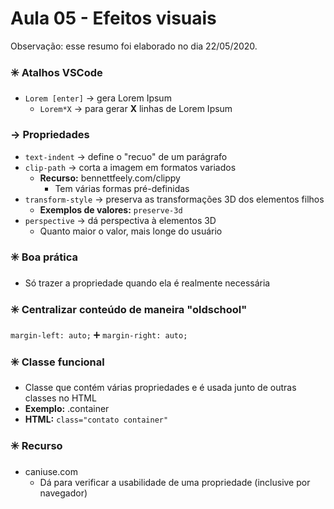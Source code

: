 # Aula 05 - Efeitos visuais

Observação: esse resumo foi elaborado no dia 22/05/2020.

### :eight_spoked_asterisk: Atalhos VSCode
* `Lorem [enter]` → gera Lorem Ipsum
    * `Lorem*X` → para gerar **X** linhas de Lorem Ipsum

### → Propriedades
* `text-indent` → define o "recuo" de um parágrafo
* `clip-path` → corta a imagem em formatos variados
    * **Recurso:** bennettfeely.com/clippy
        * Tem várias formas pré-definidas
* `transform-style` → preserva as transformações 3D dos elementos filhos
    * **Exemplos de valores:** `preserve-3d`
* `perspective` → dá perspectiva à elementos 3D
    * Quanto maior o valor, mais longe do usuário

### :eight_spoked_asterisk: Boa prática
* Só trazer a propriedade quando ela é realmente necessária

### :eight_spoked_asterisk: Centralizar conteúdo de maneira "oldschool"
`margin-left: auto;` :heavy_plus_sign: `margin-right: auto;`

### :eight_spoked_asterisk: Classe funcional
* Classe que contém várias propriedades e é usada junto de outras classes no HTML
* **Exemplo:** .container
* **HTML:** `class="contato container"`

### :eight_spoked_asterisk: Recurso
* caniuse.com
    * Dá para verificar a usabilidade de uma propriedade (inclusive por navegador)